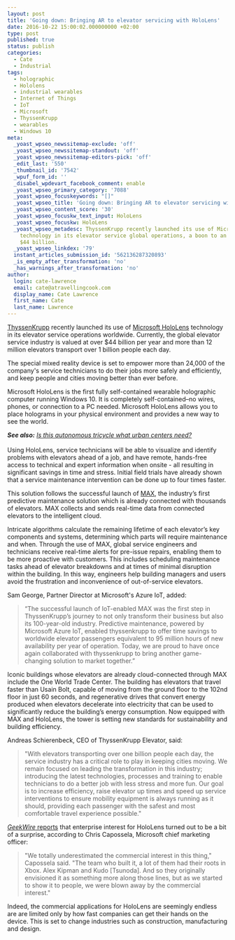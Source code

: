 ```yaml
---
layout: post
title: 'Going down: Bringing AR to elevator servicing with HoloLens'
date: 2016-10-22 15:00:02.000000000 +02:00
type: post
published: true
status: publish
categories:
  - Cate
  - Industrial
tags:
  - holographic
  - Hololens
  - industrial wearables
  - Internet of Things
  - IoT
  - Microsoft
  - ThyssenKrupp
  - wearables
  - Windows 10
meta:
  _yoast_wpseo_newssitemap-exclude: 'off'
  _yoast_wpseo_newssitemap-standout: 'off'
  _yoast_wpseo_newssitemap-editors-pick: 'off'
  _edit_last: '550'
  _thumbnail_id: '7542'
  _wpuf_form_id: ''
  _disabel_wpdevart_facebook_comment: enable
  _yoast_wpseo_primary_category: '7088'
  _yoast_wpseo_focuskeywords: "[]"
  _yoast_wpseo_title: 'Going down: Bringing AR to elevator servicing with HoloLens'
  _yoast_wpseo_content_score: '30'
  _yoast_wpseo_focuskw_text_input: HoloLens
  _yoast_wpseo_focuskw: HoloLens
  _yoast_wpseo_metadesc: ThyssenKrupp recently launched its use of Microsoft HoloLens
    technology in its elevator service global operations, a boon to an industry worth
    $44 billion.
  _yoast_wpseo_linkdex: '79'
  instant_articles_submission_id: '562136287320893'
  _is_empty_after_transformation: 'no'
  _has_warnings_after_transformation: 'no'
author:
  login: cate-lawrence
  email: cate@atravellingcook.com
  display_name: Cate Lawrence
  first_name: Cate
  last_name: Lawrence
---
```

[ThyssenKrupp](https://www.thyssenkrupp.com/en/) recently launched its
use of [Microsoft
HoloLens](https://www.microsoft.com/microsoft-hololens/en-us) technology
in its elevator service operations worldwide. Currently, the global
elevator service industry is valued at over \$44 billion per year and
more than 12 million elevators transport over 1 billion people each day.

The special mixed reality device is set to empower more than 24,000 of
the company's service technicians to do their jobs more safely and
efficiently, and keep people and cities moving better than ever before.

Microsoft HoloLens is the first fully self-contained wearable
holographic computer running Windows 10. It is completely
self-contained–no wires, phones, or connection to a PC needed.
Microsoft HoloLens allows you to place holograms in your physical
environment and provides a new way to see the world.

***See also:** [Is this autonomous tricycle what urban centers
need?](https://readwrite.com/2016/10/19/autonomous-tricycle-tl4/)*\
\
Using HoloLens, service technicians will be able to visualize and
identify problems with elevators ahead of a job, and have remote,
hands-free access to technical and expert information when onsite - all
resulting in significant savings in time and stress. Initial field
trials have already shown that a service maintenance intervention can be
done up to four times faster.

This solution follows the successful launch of
[MAX](https://max.thyssenkrupp-elevator.com/en/), the industry’s first
predictive maintenance solution which is already connected with
thousands of elevators. MAX collects and sends real-time data from
connected elevators to the intelligent cloud.

Intricate algorithms calculate the remaining lifetime of each elevator’s
key components and systems, determining which parts will require
maintenance and when. Through the use of MAX, global service engineers
and technicians receive real-time alerts for pre-issue repairs, enabling
them to be more proactive with customers. This includes scheduling
maintenance tasks ahead of elevator breakdowns and at times of minimal
disruption within the building. In this way, engineers help building
managers and users avoid the frustration and inconvenience of
out-of-service elevators.

Sam George, Partner Director at Microsoft's Azure IoT, added:

> “The successful launch of IoT-enabled MAX was the first step in
> ThyssenKrupp’s journey to not only transform their business but also
> its 100-year-old industry. Predictive maintenance, powered by
> Microsoft Azure IoT, enabled thyssenkrupp to offer time savings to
> worldwide elevator passengers equivalent to 95 million hours of new
> availability per year of operation. Today, we are proud to have once
> again collaborated with thyssenkrupp to bring another game-changing
> solution to market together.”

Iconic buildings whose elevators are already cloud-connected through MAX
include the One World Trade Center. The building has elevators that
travel faster than Usain Bolt, capable of moving from the ground floor
to the 102nd floor in just 60 seconds, and regenerative drives that
convert energy produced when elevators decelerate into electricity that
can be used to significantly reduce the building’s energy consumption.
Now equipped with MAX and HoloLens, the tower is setting new standards
for sustainability and building efficiency.

Andreas Schierenbeck, CEO of ThyssenKrupp Elevator, said:

> "With elevators transporting over one billion people each day, the
> service industry has a critical role to play in keeping cities moving.
> We remain focused on leading the transformation in this industry;
> introducing the latest technologies, processes and training to enable
> technicians to do a better job with less stress and more fun. Our goal
> is to increase efficiency, raise elevator up times and speed up
> service interventions to ensure mobility equipment is always running
> as it should, providing each passenger with the safest and most
> comfortable travel experience possible."

[*GeekWire* reports](http://www.geekwire.com/2016/microsoft-marketing-chief-hololens-totally-underestimated-commercial-interest/) that enterprise interest
for HoloLens turned out to be a bit of a surprise, according to Chris
Capossela, Microsoft chief marketing officer:

> "We totally underestimated the commercial interest in this thing,"
> Capossela said. "The team who built it, a lot of them had their roots
> in Xbox. Alex Kipman and Kudo \[Tsunoda\]. And so they originally
> envisioned it as something more along those lines, but as we started
> to show it to people, we were blown away by the commercial interest."

Indeed, the commercial applications for HoloLens are seemingly endless
are are limited only by how fast companies can get their hands on the
device. This is set to change industries such as construction,
manufacturing and design.
